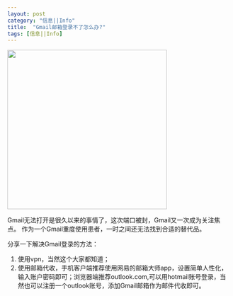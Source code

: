 ```yaml
---
layout: post
category: "信息||Info"
title:  "Gmail邮箱登录不了怎么办?"
tags: [信息||Info]
---
```

<img src="http://www.chinaemail.com.cn/photo/common/content/2043/original/" height=360px>

Gmail无法打开是很久以来的事情了，这次端口被封，Gmail又一次成为关注焦点。
作为一个Gmail重度使用患者，一时之间还无法找到合适的替代品。

分享一下解决Gmail登录的方法：
1. 使用vpn，当然这个大家都知道；
2. 使用邮箱代收，手机客户端推荐使用网易的邮箱大师app，设置简单人性化，输入账户密码即可；浏览器端推荐outlook.com,可以用hotmail账号登录，当然也可以注册一个outlook账号，添加Gmail邮箱作为邮件代收即可。
